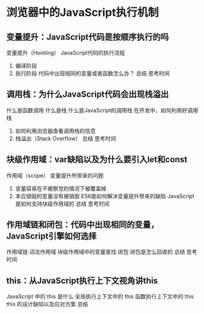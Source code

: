 
# 浏览器中的JavaScript执行机制

## 变量提升：JavaScript代码是按顺序执行的吗

变量提升（Hoisting）
JavaScript代码的执行流程

1. 编译阶段
2. 执行阶段
代码中出现相同的变量或者函数怎么办？
总结
思考时间

## 调用栈：为什么JavaScript代码会出现栈溢出

什么是函数调用
什么是栈
什么是JavaScript的调用栈
在开发中，如何利用好调用栈

1. 如何利用浏览器查看调用栈的信息
2. 栈溢出（Stack Overflow）
总结
思考时间

## 块级作用域：var缺陷以及为什么要引入let和const

作用域（scope）
变量提升所带来的问题

1. 变量容易在不被察觉的情况下被覆盖掉
2. 本应销毁的变量没有被销毁
ES6是如何解决变量提升带来的缺陷
JavaScript是如何支持块级作用域的
总结
思考时间

## 作用域链和闭包：代码中出现相同的变量，JavaScript引擎如何选择

作用域链
词法作用域
块级作用域中的变量查找
闭包
闭包是怎么回收的
总结
思考时间

## this：从JavaScript执行上下文视角讲this

JavaScript 中的 this 是什么
全局执行上下文中的 this
函数执行上下文中的 this
this 的设计缺陷以及应对方案
总结
